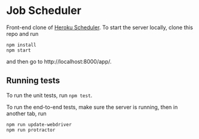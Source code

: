 # Job Scheduler

Front-end clone of [Heroku Scheduler][1]. To start the server locally, clone this repo and run
```
npm install
npm start
```
and then go to http://localhost:8000/app/.

## Running tests
To run the unit tests, run ```npm test```.

To run the end-to-end tests, make sure the server is running, then in another tab, run
```
npm run update-webdriver
npm run protractor
```

[1]: https://scheduler.heroku.com/dashboard
